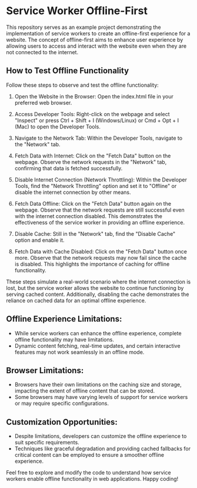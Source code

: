 # Service Worker Offline-First

This repository serves as an example project demonstrating the implementation of service workers to create an offline-first experience for a website. 
The concept of offline-first aims to enhance user experience by allowing users to access and interact with the website even when they are not connected to the internet.

## How to Test Offline Functionality
Follow these steps to observe and test the offline functionality:

1. Open the Website in the Browser:
Open the index.html file in your preferred web browser.

2. Access Developer Tools:
Right-click on the webpage and select "Inspect" or press Ctrl + Shift + I (Windows/Linux) or Cmd + Opt + I (Mac) to open the Developer Tools.

3. Navigate to the Network Tab:
Within the Developer Tools, navigate to the "Network" tab.

4. Fetch Data with Internet:
Click on the "Fetch Data" button on the webpage.
Observe the network requests in the "Network" tab, confirming that data is fetched successfully.

5. Disable Internet Connection (Network Throttling):
Within the Developer Tools, find the "Network Throttling" option and set it to "Offline" or disable the internet connection by other means.

6. Fetch Data Offline:
Click on the "Fetch Data" button again on the webpage.
Observe that the network requests are still successful even with the internet connection disabled. This demonstrates the effectiveness of the service worker in providing an offline experience.

7. Disable Cache:
Still in the "Network" tab, find the "Disable Cache" option and enable it.

8. Fetch Data with Cache Disabled:
Click on the "Fetch Data" button once more.
Observe that the network requests may now fail since the cache is disabled. This highlights the importance of caching for offline functionality.

These steps simulate a real-world scenario where the internet connection is lost, but the service worker allows the website to continue functioning by serving cached content. 
Additionally, disabling the cache demonstrates the reliance on cached data for an optimal offline experience.

## Offline Experience Limitations:
- While service workers can enhance the offline experience, complete offline functionality may have limitations.
- Dynamic content fetching, real-time updates, and certain interactive features may not work seamlessly in an offline mode.

## Browser Limitations:
- Browsers have their own limitations on the caching size and storage, impacting the extent of offline content that can be stored.
- Some browsers may have varying levels of support for service workers or may require specific configurations.

## Customization Opportunities:
- Despite limitations, developers can customize the offline experience to suit specific requirements.
- Techniques like graceful degradation and providing cached fallbacks for critical content can be employed to ensure a smoother offline experience.

Feel free to explore and modify the code to understand how service workers enable offline functionality in web applications. Happy coding!
